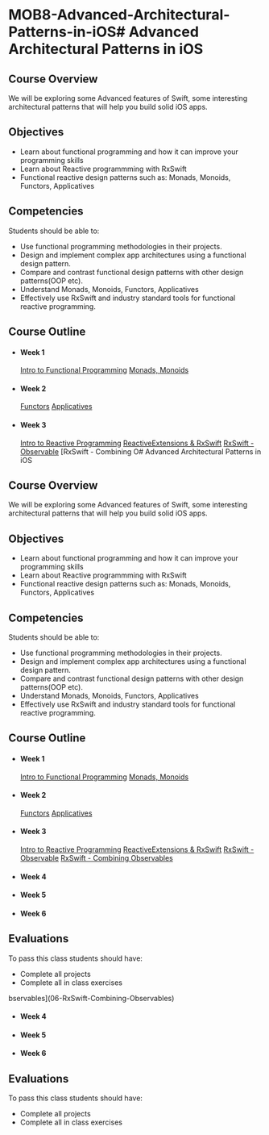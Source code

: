 # MOB8-Advanced-Architectural-Patterns-in-iOS# Advanced Architectural Patterns in iOS

## Course Overview

We will be exploring some Advanced features of Swift, some interesting architectural patterns that will help you build solid iOS apps.

## Objectives

- Learn about functional programming and how it can improve your programming skills
- Learn about Reactive programmming with RxSwift
- Functional reactive design patterns such as: Monads, Monoids, Functors, Applicatives

## Competencies

Students should be able to:

- Use functional programming methodologies in their projects.
- Design and implement complex app architectures using a functional design pattern.
- Compare and contrast functional design patterns with other design patterns(OOP etc).
- Understand Monads, Monoids, Functors, Applicatives
- Effectively use RxSwift and industry standard tools for functional reactive programming.


## Course Outline

- #### Week 1
    [Intro to Functional Programming](00-Intro-to-Functional-Programming)
    [Monads, Monoids](01-Monads-&-Monoids)
    
- #### Week 2
    [Functors](02-Functors-&-Functoids)
    [Applicatives](02-Applicatives)
    
- #### Week 3
    [Intro to Reactive Programming](05-Intro-to-Reative-Programming)
    [ReactiveExtensions & RxSwift](06-ReativeExtension-RxSwift)
    [RxSwift - Observable](06-RxSwift-Observable)
    [RxSwift - Combining O# Advanced Architectural Patterns in iOS

## Course Overview

We will be exploring some Advanced features of Swift, some interesting architectural patterns that will help you build solid iOS apps.

## Objectives

- Learn about functional programming and how it can improve your programming skills
- Learn about Reactive programmming with RxSwift
- Functional reactive design patterns such as: Monads, Monoids, Functors, Applicatives

## Competencies

Students should be able to:

- Use functional programming methodologies in their projects.
- Design and implement complex app architectures using a functional design pattern.
- Compare and contrast functional design patterns with other design patterns(OOP etc).
- Understand Monads, Monoids, Functors, Applicatives
- Effectively use RxSwift and industry standard tools for functional reactive programming.


## Course Outline

- #### Week 1
    [Intro to Functional Programming](00-Intro-to-Functional-Programming)
    [Monads, Monoids](01-Monads-&-Monoids)
    
- #### Week 2
    [Functors](02-Functors-&-Functoids)
    [Applicatives](02-Applicatives)
    
- #### Week 3
    [Intro to Reactive Programming](05-Intro-to-Reative-Programming)
    [ReactiveExtensions & RxSwift](06-ReativeExtension-RxSwift)
    [RxSwift - Observable](06-RxSwift-Observable)
    [RxSwift - Combining Observables](06-RxSwift-Combining-Observables)

- #### Week 4
- #### Week 5
- #### Week 6

## Evaluations

To pass this class students should have:
 - Complete all projects
 - Complete all in class exercises

    
bservables](06-RxSwift-Combining-Observables)

- #### Week 4
- #### Week 5
- #### Week 6

## Evaluations

To pass this class students should have:
 - Complete all projects
 - Complete all in class exercises

    
